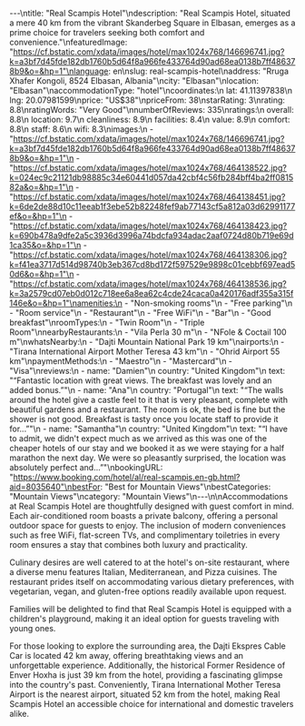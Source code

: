---\ntitle: "Real Scampis Hotel"\ndescription: "Real Scampis Hotel, situated a mere 40 km from the vibrant Skanderbeg Square in Elbasan, emerges as a prime choice for travelers seeking both comfort and convenience."\nfeaturedImage: "https://cf.bstatic.com/xdata/images/hotel/max1024x768/146696741.jpg?k=a3bf7d45fde182db1760b5d64f8a966fe433764d90ad68ea0138b7ff486378b9&o=&hp=1"\nlanguage: en\nslug: real-scampis-hotel\naddress: "Rruga Xhafer Kongoli, 8524 Elbasan, Albania"\ncity: "Elbasan"\nlocation: "Elbasan"\naccommodationType: "hotel"\ncoordinates:\n  lat: 41.11397838\n  lng: 20.07981599\nprice: "US$38"\npriceFrom: 38\nstarRating: 3\nrating: 8.8\nratingWords: "Very Good"\nnumberOfReviews: 335\nratings:\n  overall: 8.8\n  location: 9.7\n  cleanliness: 8.9\n  facilities: 8.4\n  value: 8.9\n  comfort: 8.8\n  staff: 8.6\n  wifi: 8.3\nimages:\n  - "https://cf.bstatic.com/xdata/images/hotel/max1024x768/146696741.jpg?k=a3bf7d45fde182db1760b5d64f8a966fe433764d90ad68ea0138b7ff486378b9&o=&hp=1"\n  - "https://cf.bstatic.com/xdata/images/hotel/max1024x768/464138522.jpg?k=024ec9c21121db98885c34e60441d057da42cbf4c56fb284bff4ba2ff081582a&o=&hp=1"\n  - "https://cf.bstatic.com/xdata/images/hotel/max1024x768/464138451.jpg?k=6de2de88d10c11eeab1f3ebe52b82248fef9ab77143cf5a812a03d62991177ef&o=&hp=1"\n  - "https://cf.bstatic.com/xdata/images/hotel/max1024x768/464138423.jpg?k=690b478a9dfe2a5c3936d3996a74bdcfa934adac2aaf0724d80b719e69d1ca35&o=&hp=1"\n  - "https://cf.bstatic.com/xdata/images/hotel/max1024x768/464138306.jpg?k=f41ea3717d514d98740b3eb367cd8bd172f597529e9898c01cebbf697ead50d6&o=&hp=1"\n  - "https://cf.bstatic.com/xdata/images/hotel/max1024x768/464138536.jpg?k=3a2579cd07eb0d012c718ee6a8ea62c4cde24caca0a420176adf355a315f146e&o=&hp=1"\namenities:\n  - "Non-smoking rooms"\n  - "Free parking"\n  - "Room service"\n  - "Restaurant"\n  - "Free WiFi"\n  - "Bar"\n  - "Good breakfast"\nroomTypes:\n  - "Twin Room"\n  - "Triple Room"\nnearbyRestaurants:\n  - "Vila Perla 30 m"\n  - "NFole & Coctail 100 m"\nwhatsNearby:\n  - "Dajti Mountain National Park 19 km"\nairports:\n  - "Tirana International Airport Mother Teresa 43 km"\n  - "Ohrid Airport 55 km"\npaymentMethods:\n  - "Maestro"\n  - "Mastercard"\n  - "Visa"\nreviews:\n  - name: "Damien"\n    country: "United Kingdom"\n    text: "“Fantastic location with great views. The breakfast was lovely and an added bonus.”"\n  - name: "Ana"\n    country: "Portugal"\n    text: "“The walls around the hotel give a castle feel to it that is very pleasant, complete with beautiful gardens and a restaurant. The room is ok, the bed is fine but the shower is not good. Breakfast is tasty once you locate staff to provide it for...”"\n  - name: "Samantha"\n    country: "United Kingdom"\n    text: "“I have to admit, we didn't expect much as we arrived as this was one of the cheaper hotels of our stay and we booked it as we were staying for a half marathon the next day. We were so pleasantly surprised, the location was absolutely perfect and...”"\nbookingURL: "https://www.booking.com/hotel/al/real-scampis.en-gb.html?aid=8035640"\nbestFor: "Best for Mountain Views"\nbestCategories: "Mountain Views"\ncategory: "Mountain Views"\n---\n\nAccommodations at Real Scampis Hotel are thoughtfully designed with guest comfort in mind. Each air-conditioned room boasts a private balcony, offering a personal outdoor space for guests to enjoy. The inclusion of modern conveniences such as free WiFi, flat-screen TVs, and complimentary toiletries in every room ensures a stay that combines both luxury and practicality.

Culinary desires are well catered to at the hotel's on-site restaurant, where a diverse menu features Italian, Mediterranean, and Pizza cuisines. The restaurant prides itself on accommodating various dietary preferences, with vegetarian, vegan, and gluten-free options readily available upon request.

Families will be delighted to find that Real Scampis Hotel is equipped with a children's playground, making it an ideal option for guests traveling with young ones. 

For those looking to explore the surrounding area, the Dajti Ekspres Cable Car is located 42 km away, offering breathtaking views and an unforgettable experience. Additionally, the historical Former Residence of Enver Hoxha is just 39 km from the hotel, providing a fascinating glimpse into the country's past. Conveniently, Tirana International Mother Teresa Airport is the nearest airport, situated 52 km from the hotel, making Real Scampis Hotel an accessible choice for international and domestic travelers alike.